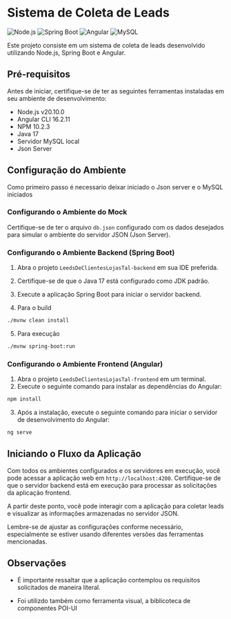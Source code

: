 # Sistema de Coleta de Leads

<p align="left">
  <img alt="Node.js" src="https://img.shields.io/badge/Node.js-green?logo=node.js&style=flat-square" />
  <img alt="Spring Boot" src="https://img.shields.io/badge/Spring_Boot-brightgreen?logo=spring&style=flat-square" />
  <img alt="Angular" src="https://img.shields.io/badge/Angular-red?logo=angular&style=flat-square" />
  <img alt="MySQL" src="https://img.shields.io/badge/MySQL-blue?logo=mysql&style=flat-square" />
</p>

Este projeto consiste em um sistema de coleta de leads desenvolvido utilizando Node.js, Spring Boot e Angular.

## Pré-requisitos

Antes de iniciar, certifique-se de ter as seguintes ferramentas instaladas em seu ambiente de desenvolvimento:

- Node.js v20.10.0
- Angular CLI 16.2.11
- NPM 10.2.3
- Java 17
- Servidor MySQL local
- Json Server

## Configuração do Ambiente

Como primeiro passo é necessario deixar iniciado o Json server e o MySQL iniciados

### Configurando o Ambiente do Mock

Certifique-se de ter o arquivo `db.json` configurado com os dados desejados para simular o ambiente do servidor JSON (Json Server).

### Configurando o Ambiente Backend (Spring Boot)

1. Abra o projeto `LeedsDeClientesLojasTal-backend` em sua IDE preferida.
2. Certifique-se de que o Java 17 está configurado como JDK padrão.
3. Execute a aplicação Spring Boot para iniciar o servidor backend.

4. Para o build
```bash
./mvnw clean install
```

5. Para execução
```bash
./mvnw spring-boot:run
```

### Configurando o Ambiente Frontend (Angular)

1. Abra o projeto `LeedsDeClientesLojasTal-frontend` em um terminal.
2. Execute o seguinte comando para instalar as dependências do Angular:

```bash
npm install
```

3. Após a instalação, execute o seguinte comando para iniciar o servidor de desenvolvimento do Angular:

```bash
ng serve
```

## Iniciando o Fluxo da Aplicação

Com todos os ambientes configurados e os servidores em execução, você pode acessar a aplicação web em `http://localhost:4200`. Certifique-se de que o servidor backend está em execução para processar as solicitações da aplicação frontend.

A partir deste ponto, você pode interagir com a aplicação para coletar leads e visualizar as informações armazenadas no servidor JSON.

Lembre-se de ajustar as configurações conforme necessário, especialmente se estiver usando diferentes versões das ferramentas mencionadas.

## Observações

- É importante ressaltar que a aplicação contemplou os requisitos solicitados de maneira literal.

- Foi utilizdo também como ferramenta visual, a biblicoteca de componentes POI-UI
